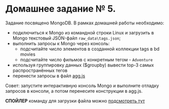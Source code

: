 # Домашнее задание № 5.

Задание посвящено MongoDB. В рамках домашней работы необходимо:

- подключиться к Mongo из командной строки Linux и загрузить в Mongo текстовый JSON-файл `raw_data\tags.json`;
- выполнить запросы к Mongo через консоль:
    - подсчитайте число элементов в созданной коллекции tags в bd movies
    - подсчитайте число фильмов с конкретным тегом - `Adventure`
- используя группировку данных ($groupby) вывести top-3 самых распространённых тегов
- перенести запросы в файл [agg.js](https://github.com/adzhumurat/data_management/blob/master/docker_compose/data_client/app/src/agg.js)

Совет: запустите интерактивную консоль Mongo и выполните отладку запросов в консоли, а потом перенесите конструкции в agg.js.

**СПОЙЛЕР** команду для загрузки файла можно [подсмотреть тут](https://github.com/adzhumurat/workshop_docker_beginner/blob/dcb4921299c41256ee4ea4ae4e49f02c524ff0ce/slides/docker_mongo_hw.md)
